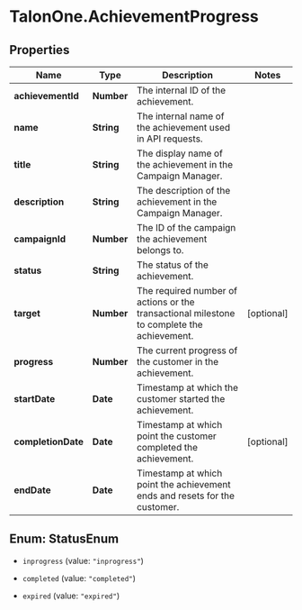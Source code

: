 # TalonOne.AchievementProgress

## Properties

Name | Type | Description | Notes
------------ | ------------- | ------------- | -------------
**achievementId** | **Number** | The internal ID of the achievement. | 
**name** | **String** | The internal name of the achievement used in API requests.  | 
**title** | **String** | The display name of the achievement in the Campaign Manager. | 
**description** | **String** | The description of the achievement in the Campaign Manager. | 
**campaignId** | **Number** | The ID of the campaign the achievement belongs to. | 
**status** | **String** | The status of the achievement. | 
**target** | **Number** | The required number of actions or the transactional milestone to complete the achievement. | [optional] 
**progress** | **Number** | The current progress of the customer in the achievement. | 
**startDate** | **Date** | Timestamp at which the customer started the achievement. | 
**completionDate** | **Date** | Timestamp at which point the customer completed the achievement. | [optional] 
**endDate** | **Date** | Timestamp at which point the achievement ends and resets for the customer. | 



## Enum: StatusEnum


* `inprogress` (value: `"inprogress"`)

* `completed` (value: `"completed"`)

* `expired` (value: `"expired"`)





